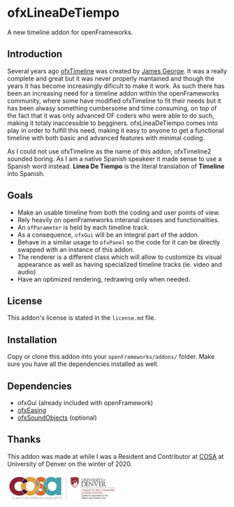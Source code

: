 # ofxLineaDeTiempo

A new timeline addon for openFrameworks.

## Introduction

Several years ago [ofxTimeline](https://github.com/YCAMInterlab/ofxTimeline) was created by [James George](https://github.com/obviousjim/). It was a really complete and great but it was never properly mantained and though the years it has become increasingly dificult to make it work. As such there has been an increasing need for a timeline addon within the openFrameworks community, where some have modified ofxTimeline to fit their needs but it has been alwasy something cumbersome and time consuming, on top of the fact that it was only advanced OF coders who were able to do such, making it totaly inaccessible to begginers. ofxLineaDeTiempo comes into play in order to fulfill this need, making it easy to anyone to get a functional timeline with both basic and advanced features with minimal coding.

As I could not use ofxTimeline as the name of this addon, ofxTimeline2 sounded boring. As I am a native Spanish speakeer it made sense to use a Spanish word instead.
**Linea De Tiempo** is the literal translation of **Timeline** into Spanish.


## Goals

* Make an usable timeline from both the coding and user points of view.
* Rely heavily on openFrameworks interanal classes and functionalities.
* An `ofParameter` is held by each timeline track.
* As a consequence, `ofxGui` will be an integral part of the addon.
* Behave in a similar usage to `ofxPanel` so the code for it can be directly swapped with an instance of this addon.
* The renderer is a different class which will allow to customize its visual appearance as well as having specialized timeline tracks (ie. video and audio)
* Have an optimized rendering, redrawing only when needed. 

## License

This addon's license is stated in the `license.md` file.

## Installation

Copy or clone this addon into your `openFrameworks/addons/` folder.
Make sure you have all the dependencies installed as well.

## Dependencies

* ofxGui (already included with openFramework)
* [ofxEasing](https://github.com/arturoc/ofxEasing)
* [ofxSoundObjects](github.com/roymacdonald/ofxSoundObjects/) (optional)

## Thanks

This addon was made at while I was a Resident and Contributor at [COSA](https://www.du.edu/ahss/opensourcearts/) at University of Denver on the winter of 2020.

<img src="./imgs/COSALogo.png" alt="COSA Logo" width="50%"/>





